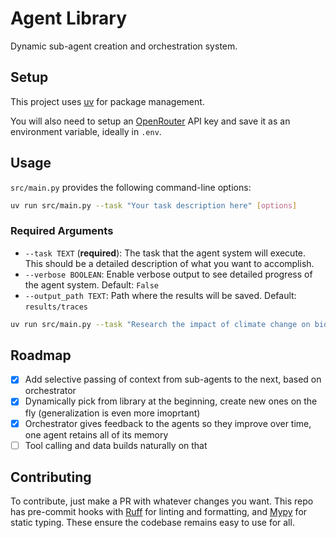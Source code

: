 # Agent Library

Dynamic sub-agent creation and orchestration system.

## Setup

This project uses [uv](https://docs.astral.sh/uv/) for package management.

You will also need to setup an [OpenRouter](https://openrouter.ai/) API key and save it as an environment variable, ideally in `.env`.

## Usage

`src/main.py` provides the following command-line options:

```bash
uv run src/main.py --task "Your task description here" [options]
```

### Required Arguments

- `--task TEXT` (**required**): The task that the agent system will execute. This should be a detailed description of what you want to accomplish.
- `--verbose BOOLEAN`: Enable verbose output to see detailed progress of the agent system. Default: `False`
- `--output_path TEXT`: Path where the results will be saved. Default: `results/traces`

```bash
uv run src/main.py --task "Research the impact of climate change on biodiversity in tropical rainforests and summarize the findings in a structured report with recommendations for conservation efforts." --verbose True --output_path "results/traces"
```

## Roadmap

- [X] Add selective passing of context from sub-agents to the next, based on orchestrator
- [X] Dynamically pick from library at the beginning, create new ones on the fly (generalization is even more imoprtant)
- [X] Orchestrator gives feedback to the agents so they improve over time, one agent retains all of its memory
- [ ] Tool calling and data builds naturally on that

## Contributing

To contribute, just make a PR with whatever changes you want. This repo has pre-commit hooks with [Ruff](https://docs.astral.sh/ruff/) for linting and formatting, and [Mypy](https://mypy-lang.org/) for static typing. These ensure the codebase remains easy to use for all.
